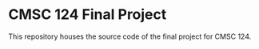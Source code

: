# CMSC 124 Final Project

This repository houses the source code of the final project for CMSC 124.
